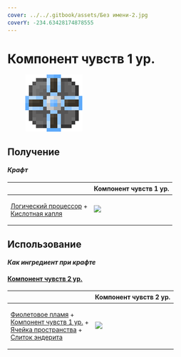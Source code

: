 ```yaml
---
cover: ../../.gitbook/assets/Без имени-2.jpg
coverY: -234.63428174878555
---
```


# Компонент чувств 1 ур.

<figure><img src="../../.gitbook/assets/cell_component_1k_128.png" alt=""><figcaption></figcaption></figure>

## Получение

#### _Крафт_

| ㅤ                                                                                                       | Компонент чувств 1 ур.                             |
| ------------------------------------------------------------------------------------------------------- | -------------------------------------------------- |
| <p><a href="logic_processor.md">Логический процессор</a> +<br><a href="acid.md">Кислотная капля</a></p> | ![](../../.gitbook/assets/cell\_component\_1k.png) |

## Использование

#### _Как ингредиент при крафте_

#### [Компонент чувств 2 ур.](cell\_component\_4k.md)

| ㅤ                                                                                                                                                                                                                                       | Компонент чувств 2 ур.                             |
| --------------------------------------------------------------------------------------------------------------------------------------------------------------------------------------------------------------------------------------- | -------------------------------------------------- |
| <p><a href="purple_blaze.md">Фиолетовое пламя</a> +<br><a href="cell_component_1k.md">Компонент чувств 1 ур.</a> +<br><a href="dislocator_advanced.md">Ячейка пространства</a> +<br><a href="enderite_ingot.md">Слиток эндерита</a></p> | ![](../../.gitbook/assets/cell\_component\_4k.png) |

